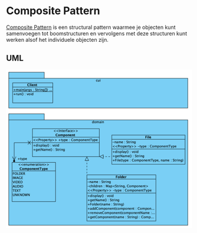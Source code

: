 # Composite Pattern

[Composite Pattern](https://refactoring.guru/design-patterns/composite) is
een structural pattern waarmee je objecten kunt samenvoegen tot boomstructuren en vervolgens met deze structuren kunt werken alsof het individuele objecten zijn.

## UML

![Composite Pattern UML](./uml/uml.png)
